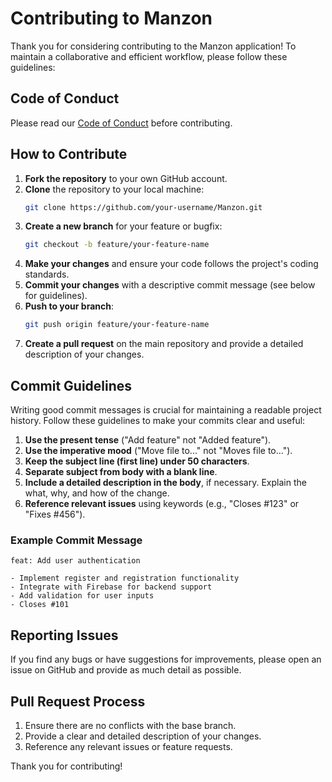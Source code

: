 
# Contributing to Manzon

Thank you for considering contributing to the Manzon application! To maintain a collaborative and efficient workflow, please follow these guidelines:

## Code of Conduct
Please read our [Code of Conduct](CODE_OF_CONDUCT.md) before contributing.

## How to Contribute
1. **Fork the repository** to your own GitHub account.
2. **Clone** the repository to your local machine:
   ```bash
   git clone https://github.com/your-username/Manzon.git
   ```
3. **Create a new branch** for your feature or bugfix:
   ```bash
   git checkout -b feature/your-feature-name
   ```
4. **Make your changes** and ensure your code follows the project's coding standards.
5. **Commit your changes** with a descriptive commit message (see below for guidelines).
6. **Push to your branch**:
   ```bash
   git push origin feature/your-feature-name
   ```
7. **Create a pull request** on the main repository and provide a detailed description of your changes.

## Commit Guidelines
Writing good commit messages is crucial for maintaining a readable project history. Follow these guidelines to make your commits clear and useful:

1. **Use the present tense** ("Add feature" not "Added feature").
2. **Use the imperative mood** ("Move file to..." not "Moves file to...").
3. **Keep the subject line (first line) under 50 characters**.
4. **Separate subject from body with a blank line**.
5. **Include a detailed description in the body**, if necessary. Explain the what, why, and how of the change.
6. **Reference relevant issues** using keywords (e.g., "Closes #123" or "Fixes #456").

### Example Commit Message
```
feat: Add user authentication

- Implement register and registration functionality
- Integrate with Firebase for backend support
- Add validation for user inputs
- Closes #101
```

## Reporting Issues
If you find any bugs or have suggestions for improvements, please open an issue on GitHub and provide as much detail as possible.

## Pull Request Process
1. Ensure there are no conflicts with the base branch.
2. Provide a clear and detailed description of your changes.
3. Reference any relevant issues or feature requests.

Thank you for contributing!

